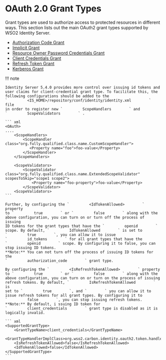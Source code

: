 # OAuth 2.0 Grant Types

Grant types are used to authorize access to protected resources in
different ways. This section lists out the main OAuth2 grant types
supported by WSO2 Identity Server.

-   [Authorization Code Grant](_Authorization_Code_Grant_)
-   [Implicit Grant](_Implicit_Grant_)
-   [Resource Owner Password Credentials
    Grant](_Resource_Owner_Password_Credentials_Grant_)
-   [Client Credentials Grant](_Client_Credentials_Grant_)
-   [Refresh Token Grant](_Refresh_Token_Grant_)
-   [Kerberos Grant](_Kerberos_Grant_)

!!! note
    
    Identity Server 5.4.0 provides more control over issuing id tokens and
    user claims for client-credential grant type. To facilitate this, the
    following configurations should be added to the
    `         <IS_HOME>/repository/conf/identity/identity.xml        ` file
    in order to register new `         ScopeHandlers        ` and
    `         ScopeValidators        ` .
    
    ``` xml
    <OAuth>
    ....
        <ScopeHandlers>
            <ScopeHandler class="org.fully.qualified.class.name.CustomScopeHandler">
               <Property name="foo">foo-value</Property>
            </ScopeHandler>    
        </ScopeHandlers>
    
        <ScopeValidators>
            <ScopeValidator class="org.fully.qualified.class.name.ExtendedScopeValidator" scopesToSkip="scope1 scope2">
                <Property name="foo-property">foo-value</Property>
            </ScopeValidator>
        <ScopeValidators>
    ```
    
    Further, by configuring the `         <IdTokenAllowed>        ` property
    to `         true        ` or `         false        ` along with the
    above configuration, you can turn on or turn off the process of issuing
    ID tokens for the grant types that have the `         openid        `
    scope. By default, `         IdTokenAllowed        ` is set to
    `         true        `, you can allow it to issue
    `         id_tokens        ` for all grant types that have the
    `         openid        ` scope. By configuring it to false, you can
    stop issuing ID tokens.  
    **Note:** You can not turn off the process of issuing ID tokens for the
    `         authorization_code        ` grant type.
    
    By configuring the `         <IsRefreshTokenAllowed>        ` property
    to `         true        ` or `         false        ` along with the
    above configuration, you can turn on or turn on the process of issuing
    refresh tokens. By default, `         IsRefreshTokenAllowed        ` is
    set to `         true        `, and `        ` you can allow it to
    issue refresh tokens for all grant types. By configuring it to
    `         false        `, you can stop issuing refresh tokens.  
    **Note:** By default, i ssuing ID token for
    `         client_credentials        ` grant type is disabled as it is
    logically invalid.
    
    ``` xml
    <SupportedGrantType>
        <GrantTypeName>client_credentials</GrantTypeName>
        <GrantTypeHandlerImplClass>org.wso2.carbon.identity.oauth2.token.handlers.grant.ClientCredentialsGrantHandler</GrantTypeHandlerImplClass>
        <IsRefreshTokenAllowed>false</IsRefreshTokenAllowed>
        <IdTokenAllowed>false</IdTokenAllowed>
    </SupportedGrantType>
    ```
    
